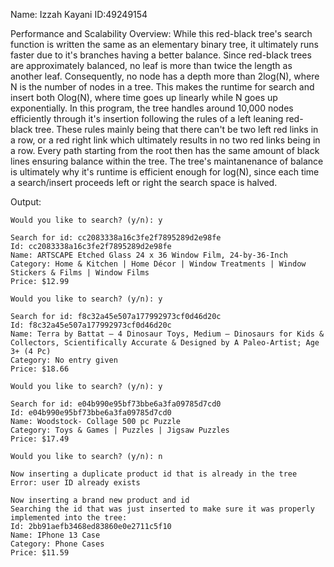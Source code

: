 Name: Izzah Kayani ID:49249154

Performance and Scalability Overview: 
While this red-black tree's search function is written the same as an elementary binary tree, it ultimately runs faster due to it's branches having a better balance. Since red-black trees are approximately balanced, no 
leaf is more than twice the length as another leaf. Consequently, no node has a depth more than 2log(N), where N is the number of nodes in a tree. This makes the runtime for search and insert both Olog(N), where time goes 
up linearly while N goes up exponentially. In this program, the tree handles around 10,000 nodes efficiently through it's insertion following the rules of a left leaning red-black tree. These rules mainly being that there 
can't be two left red links in a row, or a red right link which ultimately results in no two red links being in a row. Every path starting from the root then has the same amount of black lines ensuring balance within the 
tree. The tree's maintanenance of balance is ultimately why it's runtime is efficient enough for log(N), since each time a search/insert proceeds left or right the search space is halved.

Output:
```
Would you like to search? (y/n): y

Search for id: cc2083338a16c3fe2f7895289d2e98fe
Id: cc2083338a16c3fe2f7895289d2e98fe
Name: ARTSCAPE Etched Glass 24 x 36 Window Film, 24-by-36-Inch
Category: Home & Kitchen | Home Décor | Window Treatments | Window Stickers & Films | Window Films
Price: $12.99 

Would you like to search? (y/n): y

Search for id: f8c32a45e507a177992973cf0d46d20c
Id: f8c32a45e507a177992973cf0d46d20c
Name: Terra by Battat – 4 Dinosaur Toys, Medium – Dinosaurs for Kids & Collectors, Scientifically Accurate & Designed by A Paleo-Artist; Age 3+ (4 Pc)
Category: No entry given
Price: $18.66 

Would you like to search? (y/n): y

Search for id: e04b990e95bf73bbe6a3fa09785d7cd0
Id: e04b990e95bf73bbe6a3fa09785d7cd0
Name: Woodstock- Collage 500 pc Puzzle
Category: Toys & Games | Puzzles | Jigsaw Puzzles
Price: $17.49 

Would you like to search? (y/n): n

Now inserting a duplicate product id that is already in the tree
Error: user ID already exists

Now inserting a brand new product and id
Searching the id that was just inserted to make sure it was properly implemented into the tree:
Id: 2bb91aefb3468ed83860e0e2711c5f10
Name: IPhone 13 Case
Category: Phone Cases 
Price: $11.59

